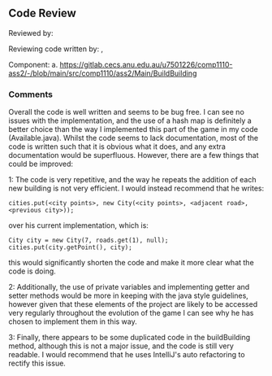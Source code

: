 ## Code Review

Reviewed by: <Matthew Britton> <u7501226>

Reviewing code written by: <Yunzhong Zhang>, <u7543704>



Component:
a. https://gitlab.cecs.anu.edu.au/u7501226/comp1110-ass2/-/blob/main/src/comp1110/ass2/Main/BuildBuilding

### Comments
Overall the code is well written and seems to be bug free. I can see no issues with the implementation, and the use of a 
hash map is definitely a better choice than the way I implemented this part of the game in my code (Available.java).
Whilst the code seems to lack documentation, most of the code is written such that it is obvious what it does, and 
any extra documentation would be superfluous.
However, there are a few things that could be improved:

1: The code is very repetitive, and the way he repeats the addition of each new building is not very efficient. I would instead recommend that he writes:
```
cities.put(<city points>, new City(<city points>, <adjacent road>, <previous city>));
```
over his current implementation, which is:
```
City city = new City(7, roads.get(1), null);
cities.put(city.getPoint(), city);
```
this would significantly shorten the code and make it more clear what the code is doing.

2: Additionally, the use of private variables and implementing getter and setter methods would be more in keeping with 
the java style guidelines, however given that these elements of the project are likely to be accessed very regularly 
throughout the evolution of the game I can see why he has chosen to implement them in this way.

3: Finally, there appears to be some duplicated code in the buildBuilding method, although this is not a major issue, and
the code is still very readable. I would recommend that he uses IntelliJ's auto refactoring to rectify this issue.

